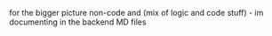 for the bigger picture non-code and (mix of logic and code stuff) - im documenting in the backend MD files